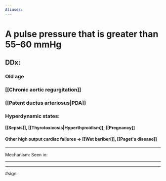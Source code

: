 ```yaml
---
Aliases:
---
```

# A pulse pressure that is greater than 55–60 mmHg
## DDx:
### Old age
### [[Chronic aortic regurgitation]]
### [[Patent ductus arteriosus|PDA]]
### Hyperdynamic states:
#### [[Sepsis]], [[Thyrotoxicosis|Hyperthyroidism]], [[Pregnancy]]
#### Other high output cardiac failures -> [[Wet beriberi]], [[Paget's disease]]

---
Mechanism:
Seen in: 

---


---
#sign 
